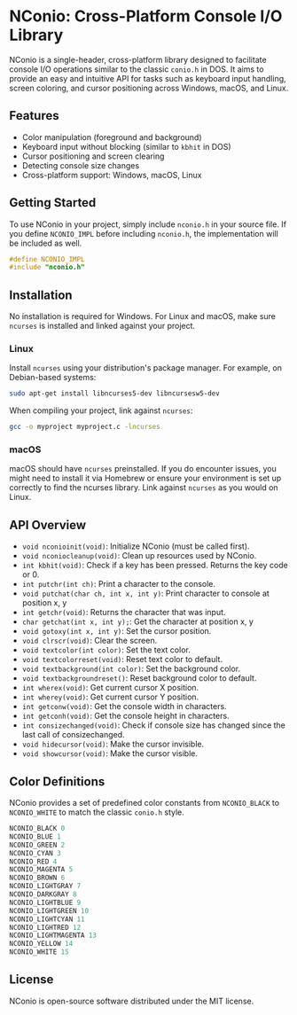 # NConio: Cross-Platform Console I/O Library

NConio is a single-header, cross-platform library designed to facilitate console
I/O operations similar to the classic `conio.h` in DOS. It aims to provide an
easy and intuitive API for tasks such as keyboard input handling, screen
coloring, and cursor positioning across Windows, macOS, and Linux.

## Features

- Color manipulation (foreground and background)
- Keyboard input without blocking (similar to `kbhit` in DOS)
- Cursor positioning and screen clearing
- Detecting console size changes
- Cross-platform support: Windows, macOS, Linux

## Getting Started

To use NConio in your project, simply include `nconio.h` in your source file. If
you define `NCONIO_IMPL` before including `nconio.h`, the implementation will be
included as well.

```c
#define NCONIO_IMPL
#include "nconio.h"
```

## Installation

No installation is required for Windows. For Linux and macOS, make sure
`ncurses` is installed and linked against your project.

### Linux

Install `ncurses` using your distribution's package manager. For example, on
Debian-based systems:

```bash
sudo apt-get install libncurses5-dev libncursesw5-dev
```

When compiling your project, link against `ncurses`:

```bash
gcc -o myproject myproject.c -lncurses
```

### macOS

macOS should have `ncurses` preinstalled. If you do encounter issues, you might
need to install it via Homebrew or ensure your environment is set up correctly
to find the ncurses library. Link against `ncurses` as you would on Linux.

## API Overview

- `void nconioinit(void)`: Initialize NConio (must be called first).
- `void nconiocleanup(void)`: Clean up resources used by NConio.
- `int kbhit(void)`: Check if a key has been pressed. Returns the key code or 0.
- `int putchr(int ch)`: Print a character to the console.
- `void putchat(char ch, int x, int y)`: Print character to console at position
  x, y
- `int getchr(void)`: Returns the character that was input.
- `char getchat(int x, int y);`: Get the character at position x, y
- `void gotoxy(int x, int y)`: Set the cursor position.
- `void clrscr(void)`: Clear the screen.
- `void textcolor(int color)`: Set the text color.
- `void textcolorreset(void)`: Reset text color to default.
- `void textbackground(int color)`: Set the background color.
- `void textbackgroundreset()`: Reset background color to default.
- `int wherex(void)`: Get current cursor X position.
- `int wherey(void)`: Get current cursor Y position.
- `int getconw(void)`: Get the console width in characters.
- `int getconh(void)`: Get the console height in characters.
- `int consizechanged(void)`: Check if console size has changed since the last
  call of consizechanged.
- `void hidecursor(void)`: Make the cursor invisible.
- `void showcursor(void)`: Make the cursor visible.

## Color Definitions

NConio provides a set of predefined color constants from `NCONIO_BLACK` to
`NCONIO_WHITE` to match the classic `conio.h` style.

```c
NCONIO_BLACK 0
NCONIO_BLUE 1
NCONIO_GREEN 2
NCONIO_CYAN 3
NCONIO_RED 4
NCONIO_MAGENTA 5
NCONIO_BROWN 6
NCONIO_LIGHTGRAY 7
NCONIO_DARKGRAY 8
NCONIO_LIGHTBLUE 9
NCONIO_LIGHTGREEN 10
NCONIO_LIGHTCYAN 11
NCONIO_LIGHTRED 12
NCONIO_LIGHTMAGENTA 13
NCONIO_YELLOW 14
NCONIO_WHITE 15
```

## License

NConio is open-source software distributed under the MIT license.
